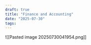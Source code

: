 ```yaml
---
draft: true
title: "Finance and Accounting"
date: "2025-07-30"
tags: 
---
```

![[Pasted image 20250730041954.png]]